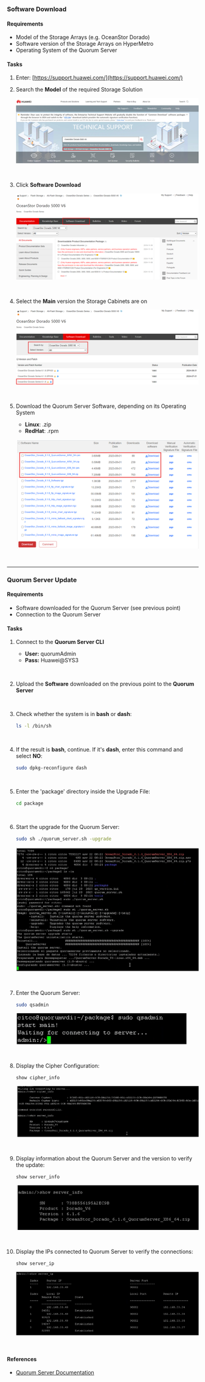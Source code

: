 
### **Software Download**

#### Requirements

- Model of the Storage Arrays (e.g. OceanStor Dorado)
- Software version of the Storage Arrays on HyperMetro
- Operating System of the Quorum Server

#### Tasks

1. Enter: [https://support.huawei.com/](https://support.huawei.com/)
2. Search the **Model** of the required Storage Solution

   ![QuorumUpdate001](../../Images/QuorumUpdate001.png)

   &nbsp;
3. Click **Software Download**

   ![QuorumUpdate002](../../Images/QuorumUpdate002.png)

   &nbsp;
4. Select the **Main** version the Storage Cabinets are on

   ![QuorumUpdate003](../../Images/QuorumUpdate003.png)

   &nbsp;
5. Download the Quorum Server Software, depending on its Operating System

   - **Linux**: .zip
   - **RedHat**: .rpm

   ![QuorumUpdate004](../../Images/QuorumUpdate004.png)

   &nbsp;

---

### **Quorum Server Update**

#### Requirements

- Software downloaded for the Quorum Server (see previous point)
- Connection to the Quorum Server

#### Tasks

1. Connect to the **Quorum Server CLI**

   - **User:** quorumAdmin
   - **Pass:** Huawei@SYS3

   &nbsp;
2. Upload the **Software** downloaded on the previous point to the **Quorum Server**

   &nbsp;
3. Check whether the system is in **bash** or **dash**:

   ```bash
   ls -l /bin/sh
   ```

   &nbsp;
4. If the result is **bash**, continue. If it's **dash**, enter this command and select **NO**:

   ```bash
   sudo dpkg-reconfigure dash
   ```

   &nbsp;
5. Enter the 'package' directory inside the Upgrade File:

   ```bash
   cd package
   ```

   &nbsp;
6. Start the upgrade for the Quorum Server:

   ```bash
   sudo sh ./quorum_server.sh -upgrade
   ```

   ![QuorumUpdate005](../../Images/QuorumUpdate005.png)

   &nbsp;
7. Enter the Quorum Server:

   ```bash
   sudo qsadmin
   ```

   ![QuorumUpdate006](../../Images/QuorumUpdate006.png)

   &nbsp;
8. Display the Cipher Configuration:

   ```bash
   show cipher_info
   ```

   ![QuorumUpdate007](../../Images/QuorumUpdate007.png)

   &nbsp;
9. Display information about the Quorum Server and the version to verify the update:

   ```bash
   show server_info
   ```

   ![QuorumUpdate008](../../Images/QuorumUpdate008.png)

   &nbsp;
10. Display the IPs connected to Quorum Server to verify the connections:

    ```bash
    show server_ip
    ```

    ![QuorumUpdate009](../../Images/QuorumUpdate009.png)

    &nbsp;

#### References

- [Quorum Server Documentation](https://support.huawei.com/enterprise/en/doc/EDOC1100112636/b2a6b05f/installing-quorum-server-software)
